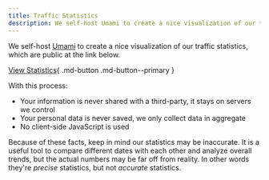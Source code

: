 ```yaml
---
title: Traffic Statistics
description: We self-host Umami to create a nice visualization of our traffic statistics, which are made public here.
---
```


<!-- markdownlint-disable MD051 -->

We self-host [Umami](https://umami.is) to create a nice visualization of our traffic statistics, which are public at the link below.

[View Statistics](https://stats.privacyguides.net/share/nVWjyd2QfgOPBhMF/www.privacyguides.org){ .md-button .md-button--primary }

With this process:

- Your information is never shared with a third-party, it stays on servers we control
- Your personal data is never saved, we only collect data in aggregate
- No client-side JavaScript is used

Because of these facts, keep in mind our statistics may be inaccurate. It is a useful tool to compare different dates with each other and analyze overall trends, but the actual numbers may be far off from reality. In other words they're _precise_ statistics, but not _accurate_ statistics.
